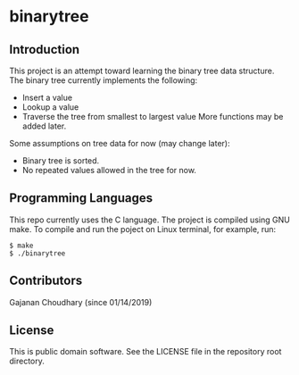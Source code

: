 # binarytree

## Introduction
This project is an attempt toward learning the binary tree data structure.
The binary tree currently implements the following:
* Insert a value
* Lookup a value
* Traverse the tree from smallest to largest value
More functions may be added later.

Some assumptions on tree data for now (may change later):
* Binary tree is sorted.
* No repeated values allowed in the tree for now.

## Programming Languages
This repo currently uses the C language. The project is compiled using GNU
make. To compile and run the poject on Linux terminal, for example, run:
```
$ make
$ ./binarytree
```

## Contributors
Gajanan Choudhary (since 01/14/2019)

## License
This is public domain software. See the LICENSE file in the repository
root directory.

